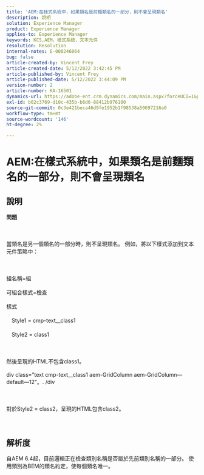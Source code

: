 ```yaml
---
title: 'AEM:在樣式系統中，如果類名是前麵類名的一部分，則不會呈現類名'
description: 說明
solution: Experience Manager
product: Experience Manager
applies-to: Experience Manager
keywords: KCS,AEM，樣式系統，文本元件
resolution: Resolution
internal-notes: E-000246064
bug: false
article-created-by: Vincent Frey
article-created-date: 5/12/2022 3:42:45 PM
article-published-by: Vincent Frey
article-published-date: 5/12/2022 3:44:09 PM
version-number: 2
article-number: KA-16501
dynamics-url: https://adobe-ent.crm.dynamics.com/main.aspx?forceUCI=1&pagetype=entityrecord&etn=knowledgearticle&id=d70ba725-0ad2-ec11-a7b5-0022480a8683
exl-id: b02c3769-d10c-435b-b6d6-88412b976100
source-git-commit: 0c3e421beca46d9fe1952b1f98538a50697216a0
workflow-type: tm+mt
source-wordcount: '146'
ht-degree: 2%

---
```


# AEM:在樣式系統中，如果類名是前麵類名的一部分，則不會呈現類名

## 說明

<b>問題</b><br><br> <br><br>當類名是另一個類名的一部分時，則不呈現類名。 例如，將以下樣式添加到文本元件策略中：<br><br> <br><br>組名稱=組<br><br>可組合樣式=檢查<br><br>樣式<br><br>　Style1 = cmp-text__class1<br><br>　Style2 = class1<br><br> <br><br>然後呈現的HTML不包含class1。<br><br>div class=&quot;text cmp-text__class1 aem-GridColumn aem-GridColumn—default—12&quot;。. /div<br><br> <br><br>對於Style2 = class2，呈現的HTML包含class2。<br><br><br>

## 解析度


自AEM 6.4起，目前邏輯正在檢查類別名稱是否屬於先前類別名稱的一部分。 使用類別為BEM的類名約定，使每個類名唯一。
